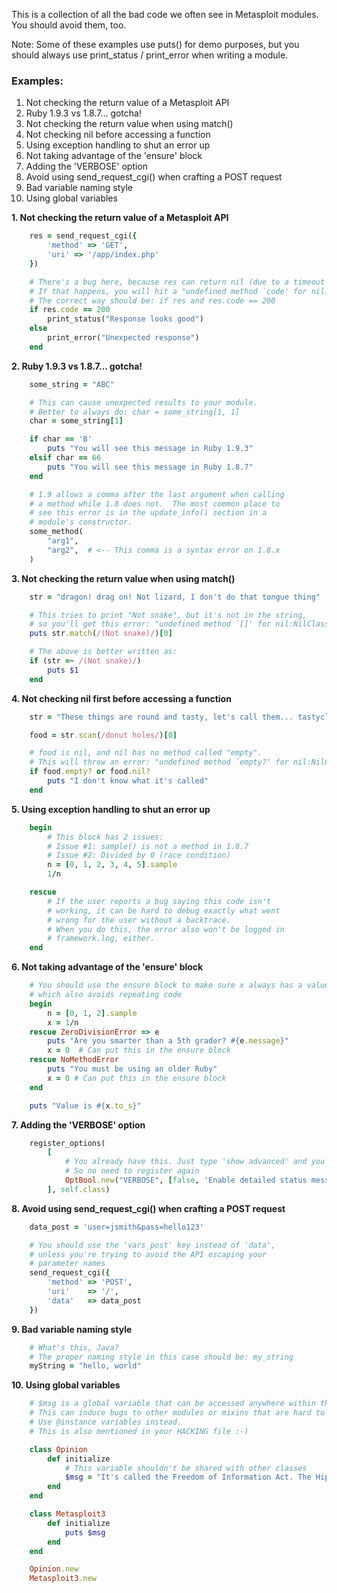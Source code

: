 This is a collection of all the bad code we often see in Metasploit modules.  You should avoid them, too.

Note: Some of these examples use puts() for demo purposes, but you should always use print_status / print_error when writing a module.

### Examples:

1. Not checking the return value of a Metasploit API
2. Ruby 1.9.3 vs 1.8.7... gotcha!
3. Not checking the return value when using match()
4. Not checking nil before accessing a function
5. Using exception handling to shut an error up
6. Not taking advantage of the 'ensure' block
7. Adding the 'VERBOSE' option
8. Avoid using send_request_cgi() when crafting a POST request
9. Bad variable naming style
10. Using global variables

**1. Not checking the return value of a Metasploit API**
```ruby
	res = send_request_cgi({
		'method' => 'GET',
		'uri' => '/app/index.php'
	})

	# There's a bug here, because res can return nil (due to a timeout or other reasons)
	# If that happens, you will hit a "undefined method `code' for nil:NilClass" error.
	# The correct way should be: if res and res.code == 200
	if res.code == 200
		print_status("Response looks good")
	else
		print_error("Unexpected response")
	end
```
**2. Ruby 1.9.3 vs 1.8.7... gotcha!**
```ruby
	some_string = "ABC"

	# This can cause unexpected results to your module.
	# Better to always do: char = some_string[1, 1]
	char = some_string[1]

	if char == 'B'
		puts "You will see this message in Ruby 1.9.3"
	elsif char == 66
		puts "You will see this message in Ruby 1.8.7"
	end
```
```ruby
	# 1.9 allows a comma after the last argument when calling 
	# a method while 1.8 does not.  The most common place to 
	# see this error is in the update_info() section in a
	# module's constructor.
	some_method(
		"arg1",
		"arg2",  # <-- This comma is a syntax error on 1.8.x
	)
```

**3. Not checking the return value when using match()**
```ruby
	str = "dragon! drag on! Not lizard, I don't do that tongue thing"

	# This tries to print "Not snake", but it's not in the string,
	# so you'll get this error: "undefined method `[]' for nil:NilClass"
	puts str.match(/(Not snake)/)[0]
```
```ruby
	# The above is better written as:
	if (str =~ /(Not snake)/)
		puts $1
	end
```

**4. Not checking nil first before accessing a function**
```ruby
	str = "These things are round and tasty, let's call them... tastycles!"

	food = str.scan(/donut holes/)[0]

	# food is nil, and nil has no method called "empty".
	# This will throw an error: "undefined method `empty?' for nil:NilClass"
	if food.empty? or food.nil?
		puts "I don't know what it's called"
	end
```
**5. Using exception handling to shut an error up**
```ruby
	begin
		# This block has 2 issues:
		# Issue #1: sample() is not a method in 1.8.7
		# Issue #2: Divided by 0 (race condition)
		n = [0, 1, 2, 3, 4, 5].sample
		1/n

	rescue
		# If the user reports a bug saying this code isn't
		# working, it can be hard to debug exactly what went
		# wrong for the user without a backtrace.
		# When you do this, the error also won't be logged in
		# framework.log, either.
	end
```
**6. Not taking advantage of the 'ensure' block**
```ruby
	# You should use the ensure block to make sure x always has a value,
	# which also avoids repeating code
	begin
		n = [0, 1, 2].sample
		x = 1/n
	rescue ZeroDivisionError => e
		puts "Are you smarter than a 5th grader? #{e.message}"
		x = 0  # Can put this in the ensure block
	rescue NoMethodError
		puts "You must be using an older Ruby"
		x = 0 # Can put this in the ensure block
	end

	puts "Value is #{x.to_s}"
```
**7. Adding the 'VERBOSE' option**
```ruby
	register_options(
		[
			# You already have this. Just type 'show advanced' and you'll see it.
			# So no need to register again
			OptBool.new("VERBOSE", [false, 'Enable detailed status messages', false])
		], self.class)
```
**8. Avoid using send_request_cgi() when crafting a POST request**
```ruby
	data_post = 'user=jsmith&pass=hello123'

	# You should use the 'vars_post' key instead of 'data',
	# unless you're trying to avoid the API escaping your
	# parameter names
	send_request_cgi({
		'method' => 'POST',
		'uri'    => '/',
		'data'   => data_post
	})
```
**9. Bad variable naming style**
```ruby
	# What's this, Java?
	# The proper naming style in this case should be: my_string
	myString = "hello, world"
```

**10. Using global variables**
```ruby
	# $msg is a global variable that can be accessed anywhere within the program.
	# This can induce bugs to other modules or mixins that are hard to debug.
	# Use @instance variables instead.
	# This is also mentioned in your HACKING file :-)

	class Opinion
		def initialize
			# This variable shouldn't be shared with other classes
			$msg = "It's called the Freedom of Information Act. The Hippies finally got something right."
		end
	end

	class Metasploit3
		def initialize
			puts $msg
		end
	end

	Opinion.new
	Metasploit3.new


```